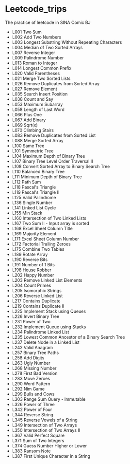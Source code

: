 # Leetcode_trips
The practice of leetcode in SINA Comic BJ

- L001 Two Sum
- L002 Add Two Numbers
- L003 Longest Substring Without Repeating Characters
- L004 Median of Two Sorted Arrays
- L007 Reverse Integer
- L009 Palindrome Number
- L013 Roman to Integer
- L014 Longest Common Prefix
- L020 Valid Parentheses
- L021 Merge Two Sorted Lists
- L026 Remove Duplicates from Sorted Array
- L027 Remove Element
- L035 Search Insert Position
- L038 Count and Say
- L053 Maximum Subarray
- L058 Length of Last Word
- L066 Plus One
- L067 Add Binary
- L069 Sqrt(x)
- L070 Climbing Stairs
- L083 Remove Duplicates from Sorted List
- L088 Merge Sorted Array
- L100 Same Tree
- L101 Symmetric Tree
- L104 Maximum Depth of Binary Tree
- L107 Binary Tree Level Order Traversal II
- L108 Convert Sorted Array to Binary Search Tree
- L110 Balanced Binary Tree
- L111 Minimum Depth of Binary Tree
- L112 Path Sum
- L118 Pascal's Triangle
- L119 Pascal's Triangle II
- L125 Valid Palindrome
- L136 Single Number
- L141 Linked List Cycle
- L155 Min Stack
- L160 Intersection of Two Linked Lists
- L167 Two Sum II - Input array is sorted
- L168 Excel Sheet Column Title
- L169 Majority Element
- L171 Excel Sheet Column Number
- L172 Factorial Trailing Zeroes
- L175 Combine Two Tables
- L189 Rotate Array
- L190 Reverse Bits
- L191 Number of 1 Bits
- L198 House Robber
- L202 Happy Number
- L203 Remove Linked List Elements
- L204 Count Primes
- L205 Isomorphic Strings
- L206 Reverse Linked List
- L217 Contains Duplicate
- L219 Contains Duplicate II
- L225 Implement Stack using Queues
- L226 Invert Binary Tree
- L231 Power of Two
- L232 Implement Queue using Stacks
- L234 Palindrome Linked List
- L235 Lowest Common Ancestor of a Binary Search Tree
- L237 Delete Node in a Linked List
- L242 Valid Anagram
- L257 Binary Tree Paths
- L258 Add Digits
- L263 Ugly Number
- L268 Missing Number
- L278 First Bad Version
- L283 Move Zeroes
- L290 Word Pattern
- L292 Nim Game
- L299 Bulls and Cows
- L303 Range Sum Query - Immutable
- L326 Power of Three
- L342 Power of Four
- L344 Reverse String
- L345 Reverse Vowels of a String
- L349 Intersection of Two Arrays
- L350 Intersection of Two Arrays II
- L367 Valid Perfect Square
- L371 Sum of Two Integers
- L374 Guess Number Higher or Lower
- L383 Ransom Note
- L387 First Unique Character in a String
